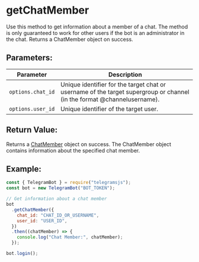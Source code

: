 # getChatMember

Use this method to get information about a member of a chat. The method is only guaranteed to work for other users if the bot is an administrator in the chat. Returns a ChatMember object on success.

## Parameters:

| Parameter         | Description                                                                                                             |
| ----------------- | ----------------------------------------------------------------------------------------------------------------------- |
| `options.chat_id` | Unique identifier for the target chat or username of the target supergroup or channel (in the format @channelusername). |
| `options.user_id` | Unique identifier of the target user.                                                                                   |

## Return Value:

Returns a [ChatMember](https://core.telegram.org/bots/api#chatmember) object on success. The ChatMember object contains information about the specified chat member.

## Example:

```javascript
const { TelegramBot } = require("telegramsjs");
const bot = new TelegramBot("BOT_TOKEN");

// Get information about a chat member
bot
  .getChatMember({
    chat_id: "CHAT_ID_OR_USERNAME",
    user_id: "USER_ID",
  })
  .then((chatMember) => {
    console.log("Chat Member:", chatMember);
  });

bot.login();
```
